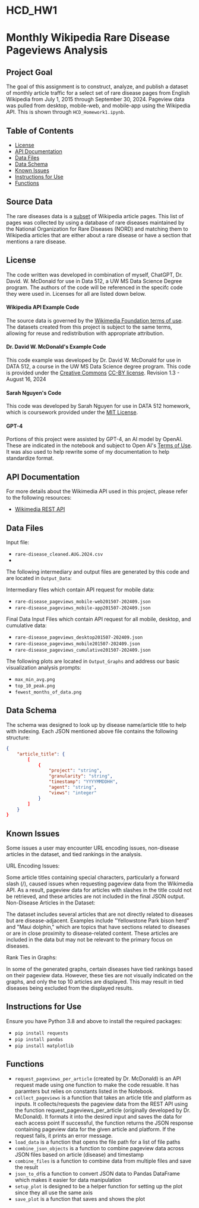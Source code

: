 # HCD_HW1
# Monthly Wikipedia Rare Disease Pageviews Analysis

## Project Goal
The goal of this assignment is to construct, analyze, and publish a dataset of monthly article traffic for a select set of rare disease pages from English Wikipedia from July 1, 2015 through September 30, 2024. Pageview data was pulled from desktop, mobile-web, and mobile-app using the Wikipedia API. This is shown through `HCD_Homework1.ipynb`.

## Table of Contents

- [License](#license)
- [API Documentation](#api-documentation)
- [Data Files](#data-files)
- [Data Schema](#data-schema)
- [Known Issues](#known-issues)
- [Instructions for Use](#instructions-for-use)
- [Functions](#functions)

## Source Data
The rare diseases data is a [subset](https://drive.google.com/drive/u/0/folders/1aR9pDJV2KWMSl_LR7BgMR5smwqqAHbWw) of Wikipedia article pages. This list of pages was collected by using a database of rare diseases maintained by the National Organization for Rare Diseases (NORD) and matching them to Wikipedia articles that are either about a rare disease or have a section that mentions a rare disease.

## License
The code written was developed in combination of myself, ChatGPT, Dr. David. W. McDonald for use in Data 512, a UW MS Data Science Degree program. The authors of the code will be referenced in the specifc code they were used in. Licenses for all are listed down below. 

#### Wikipedia API Example Code
The source data is governed by the [Wikimedia Foundation terms of use](https://foundation.wikimedia.org/wiki/Terms_of_use). The datasets created from this project is subject to the same terms, allowing for reuse and redistribution with appropriate attribution.

#### Dr. David W. McDonald's Example Code
This code example was developed by Dr. David W. McDonald for use in DATA 512, a course in the UW MS Data Science degree program. This code is provided under the [Creative Commons](https://creativecommons.org) [CC-BY license](https://creativecommons.org/licenses/by/4.0/). Revision 1.3 - August 16, 2024

#### Sarah Nguyen's Code
This code was developed by Sarah Nguyen for use in DATA 512 homework, which is coursework provided under the [MIT License](https://chatgpt.com/c/67048ab0-3d24-8001-88ce-c354bb934b32#:~:text=under%20the%20MIT-,License,-.).

#### GPT-4
Portions of this project were assisted by GPT-4, an AI model by OpenAI.  These are indicated in the notebook and subject to Open AI's [Terms of Use](https://openai.com/policies/row-terms-of-use/). It was also used to help rewrite some of my documentation to help standardize format.

## API Documentation

For more details about the Wikimedia API used in this project, please refer to the following resources:
- [Wikimedia REST API](https://wikimedia.org/api/rest_v1/)

## Data Files
Input file:
- `rare-disease_cleaned.AUG.2024.csv`
- 
The following intermediary and output files are generated by this code and are located in `Output_Data`:

Intermediary files which contain API request for mobile data:
- `rare-disease_pageviews_mobile-web201507-202409.json`
- `rare-disease_pageviews_mobile-app201507-202409.json`

Final Data Input Files which contain API request for all mobile, desktop, and cumulative data:
- `rare-disease_pageviews_desktop201507-202409.json`
- `rare-disease_pageviews_mobile201507-202409.json`
- `rare-disease_pageviews_cumulative201507-202409.json`

The following plots are located in `Output_Graphs` and address our basic visualization analysis prompts:
- `max_min_avg.png`
- `top_10_peak.png`
- `fewest_months_of_data.png`

## Data Schema
The schema was designed to look up by disease name/article title to help with indexing. 
Each JSON mentioned above file contains the following structure:

```json
{
    "article_title": {
        [
            {
                "project": "string",
                "granularity": "string",
                "timestamp": "YYYYMMDDHH",
                "agent": "string",
                "views": "integer"
            }
        ]
    }
}
```
## Known Issues
Some issues a user may encounter URL encoding issues, non-disease articles in the dataset, and tied rankings in the analysis. 

URL Encoding Issues:

Some article titles containing special characters, particularly a forward slash (/), caused issues when requesting pageview data from the Wikimedia API. As a result, pageview data for articles with slashes in the title could not be retrieved, and these articles are not included in the final JSON output.
Non-Disease Articles in the Dataset:

The dataset includes several articles that are not directly related to diseases but are disease-adjacent. Examples include "Yellowstone Park bison herd" and "Maui dolphin," which are topics that have sections related to diseases or are in close proximity to disease-related content. These articles are included in the data but may not be relevant to the primary focus on diseases.

Rank Ties in Graphs:

In some of the generated graphs, certain diseases have tied rankings based on their pageview data. However, these ties are not visually indicated on the graphs, and only the top 10 articles are displayed. This may result in tied diseases being excluded from the displayed results.


## Instructions for Use

Ensure you have Python 3.8 and above to install the required packages:
- `pip install requests`
- `pip install pandas` 
- `pip install matplotlib`

## Functions
- `request_pageviews_per_article` (created by Dr. McDonald) is an API request made using one function to make the code resuable. It has paramters but relies on constants listed in the Notebook.
- `collect_pageviews` is a function that takes an article title and platform as inputs. It  collects/requests the pageview data from the REST API using the function request_pageviews_per_article (originally developed by Dr. McDonald). It formats it into the desired input and saves the data for each access point
If successful, the function returns the JSON response containing pageview data for the given article and platform. If the request fails, it prints an error message.
- `load_data` is a function that opens the file path for a list of file paths
- `combine_json_objects` is a function to combine pageview data across JSON files based on article (disease) and timestamp
- `combine_files` is a function to combine data from multiple files and save the result
- `json_to_df`is a function to convert JSON data to Pandas DataFrame which makes it easier for data manipulation
- `setup_plot` is designed to be a helper function for setting up the plot since they all use the same axis
- `save_plot` is a function that saves and shows the plot


